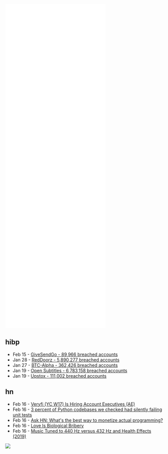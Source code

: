 ![Metrics](https://raw.githubusercontent.com/phixion/phixion/master/metrics.svg)

## hibp

<!--
for https://github.com/phixion/phixion/blob/main/.github/workflows/feeds.yml
-->
<!--START_SECTION:haveibeenpwnd-->
- Feb 15 - [GiveSendGo - 89,966 breached accounts](https://haveibeenpwned.com/PwnedWebsites#GiveSendGo)
- Jan 28 - [RedDoorz - 5,890,277 breached accounts](https://haveibeenpwned.com/PwnedWebsites#RedDoorz)
- Jan 27 - [BTC-Alpha - 362,426 breached accounts](https://haveibeenpwned.com/PwnedWebsites#BTCAlpha)
- Jan 19 - [Open Subtitles - 6,783,158 breached accounts](https://haveibeenpwned.com/PwnedWebsites#OpenSubtitles)
- Jan 19 - [Upstox - 111,002 breached accounts](https://haveibeenpwned.com/PwnedWebsites#Upstox)
<!--END_SECTION:haveibeenpwnd-->

## hn

<!--
for https://github.com/phixion/phixion/blob/main/.github/workflows/feeds.yml
-->
<!--START_SECTION:hn-->
- Feb 16 - [Veryfi (YC W17) Is Hiring Account Executives (AE)](https://www.ycombinator.com/companies/veryfi-inc/jobs/aWDu3no-account-executive-ae)
- Feb 16 - [3 percent of Python codebases we checked had silently failing unit tests](https://richardtier.com/2022/02/16/3-of-666-python-codebases-we-checked-had-silently-failing-unit-tests-and-we-fixed-them-all%ef%bf%bc/)
- Feb 16 - [Ask HN: What's the best way to monetize actual programming?](https://news.ycombinator.com/item?id=30358555)
- Feb 16 - [Love Is Biological Bribery](https://nautil.us/love-is-biological-bribery-14058/)
- Feb 16 - [Music Tuned to 440 Hz versus 432 Hz and Health Effects (2019)](https://pubmed.ncbi.nlm.nih.gov/31031095/)
<!--END_SECTION:hn-->

<!--
for https://yhype.me
-->
![](https://hit.yhype.me/github/profile?user_id=13013670)
